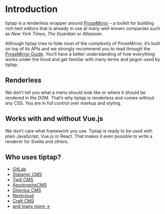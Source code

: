 # Introduction
tiptap is a renderless wrapper around [ProseMirror](https://ProseMirror.net) – a toolkit for building rich-text editors that is already in use at many well-known companies such as *New York Times*, *The Guardian* or *Atlassian*.

Although tiptap tries to hide most of the complexity of ProseMirror, it’s built on top of its APIs and we strongly recommend you to read through the [ProseMirror Guide](https://ProseMirror.net/docs/guide/). You’ll have a better understanding of how everything works under the hood and get familiar with many terms and jargon used by tiptap.

## Renderless
We don’t tell you what a menu should look like or where it should be rendered in the DOM. That’s why tiptap is renderless and comes without any CSS. You are in full control over markup and styling.

## Works with and without Vue.js
We don’t care what framework you use. Tiptap is ready to be used with plain JavaScript, Vue.js or React. That makes it even possible to write a renderer for Svelte and others.

## Who uses tiptap?
- [GitLab](https://gitlab.com)
- [Statamic CMS](https://statamic.com)
- [Twill CMS](https://twill.io)
- [ApostropheCMS](https://apostrophecms.com)
- [Directus CMS](https://directus.io)
- [Nextcloud](https://apps.nextcloud.com/apps/text)
- [Craft CMS](https://craftcms.com/)
- [and many more →](https://github.com/ueberdosis/tiptap/network/dependents?package_id=UGFja2FnZS0xMzE5OTg0ODc%3D)

